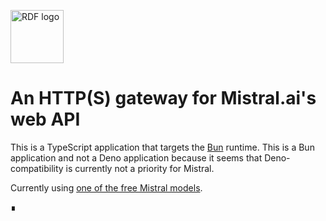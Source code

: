 <p align="left">
<a href="https://mistral.ai/" target="_blank" rel="noreferrer"><img src="https://raw.githubusercontent.com/doga/doga/refs/heads/main/logos/Mistral_AI_logo_(2025%E2%80%93).svg" height="85" alt="RDF logo" /></a>
</p>

# An HTTP(S) gateway for Mistral.ai's web API

This is a TypeScript application that targets the [Bun](https://bun.sh) runtime.
This is a Bun application and not a Deno application because it seems that Deno-compatibility is currently not a priority for Mistral.

Currently using [one of the free Mistral models](https://docs.mistral.ai/getting-started/models/models_overview/#free-models).

∎
